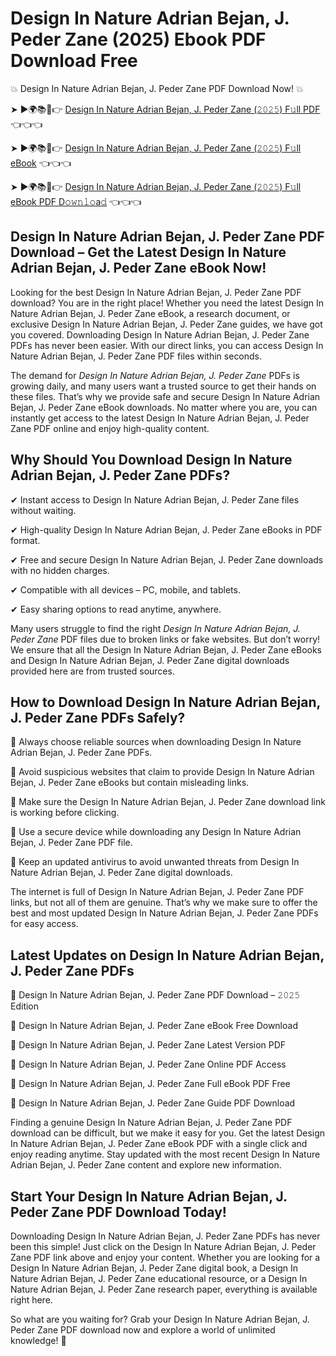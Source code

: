 # Design In Nature Adrian Bejan, J. Peder Zane (2025) Ebook PDF Download Free

💥 Design In Nature Adrian Bejan, J. Peder Zane PDF Download Now! 💥

➤ ►🌍📚📱👉 [Design In Nature Adrian Bejan, J. Peder Zane (𝟸𝟶𝟸𝟻) F𝚞ll PDF](https://getpdf.xyz/design-in-nature-adrian-bejan-j.-peder-zane) 👈👈👈


➤ ►🌍📚📱👉 [Design In Nature Adrian Bejan, J. Peder Zane (𝟸𝟶𝟸𝟻) F𝚞ll eBook](https://getpdf.xyz/design-in-nature-adrian-bejan-j.-peder-zane) 👈👈👈


➤ ►🌍📚📱👉 [Design In Nature Adrian Bejan, J. Peder Zane (𝟸𝟶𝟸𝟻) F𝚞ll eBook PDF D𝚘𝚠𝚗𝚕𝚘a𝚍](https://getpdf.xyz/design-in-nature-adrian-bejan-j.-peder-zane) 👈👈👈


## Design In Nature Adrian Bejan, J. Peder Zane PDF Download – Get the Latest Design In Nature Adrian Bejan, J. Peder Zane eBook Now!

Looking for the best Design In Nature Adrian Bejan, J. Peder Zane PDF download? You are in the right place! Whether you need the latest Design In Nature Adrian Bejan, J. Peder Zane eBook, a research document, or exclusive Design In Nature Adrian Bejan, J. Peder Zane guides, we have got you covered. Downloading Design In Nature Adrian Bejan, J. Peder Zane PDFs has never been easier. With our direct links, you can access Design In Nature Adrian Bejan, J. Peder Zane PDF files within seconds.

The demand for *Design In Nature Adrian Bejan, J. Peder Zane* PDFs is growing daily, and many users want a trusted source to get their hands on these files. That’s why we provide safe and secure Design In Nature Adrian Bejan, J. Peder Zane eBook downloads. No matter where you are, you can instantly get access to the latest Design In Nature Adrian Bejan, J. Peder Zane PDF online and enjoy high-quality content.

## Why Should You Download Design In Nature Adrian Bejan, J. Peder Zane PDFs?

✔ Instant access to Design In Nature Adrian Bejan, J. Peder Zane files without waiting.

✔ High-quality Design In Nature Adrian Bejan, J. Peder Zane eBooks in PDF format.

✔ Free and secure Design In Nature Adrian Bejan, J. Peder Zane downloads with no hidden charges.

✔ Compatible with all devices – PC, mobile, and tablets.

✔ Easy sharing options to read anytime, anywhere.

Many users struggle to find the right *Design In Nature Adrian Bejan, J. Peder Zane* PDF files due to broken links or fake websites. But don’t worry! We ensure that all the Design In Nature Adrian Bejan, J. Peder Zane eBooks and Design In Nature Adrian Bejan, J. Peder Zane digital downloads provided here are from trusted sources.

## How to Download Design In Nature Adrian Bejan, J. Peder Zane PDFs Safely?

📌 Always choose reliable sources when downloading Design In Nature Adrian Bejan, J. Peder Zane PDFs.

📌 Avoid suspicious websites that claim to provide Design In Nature Adrian Bejan, J. Peder Zane eBooks but contain misleading links.

📌 Make sure the Design In Nature Adrian Bejan, J. Peder Zane download link is working before clicking.

📌 Use a secure device while downloading any Design In Nature Adrian Bejan, J. Peder Zane PDF file.

📌 Keep an updated antivirus to avoid unwanted threats from Design In Nature Adrian Bejan, J. Peder Zane digital downloads.

The internet is full of Design In Nature Adrian Bejan, J. Peder Zane PDF links, but not all of them are genuine. That’s why we make sure to offer the best and most updated Design In Nature Adrian Bejan, J. Peder Zane PDFs for easy access.

## Latest Updates on Design In Nature Adrian Bejan, J. Peder Zane PDFs

🔹 Design In Nature Adrian Bejan, J. Peder Zane PDF Download – 𝟸𝟶𝟸𝟻 Edition

🔹 Design In Nature Adrian Bejan, J. Peder Zane eBook Free Download

🔹 Design In Nature Adrian Bejan, J. Peder Zane Latest Version PDF

🔹 Design In Nature Adrian Bejan, J. Peder Zane Online PDF Access

🔹 Design In Nature Adrian Bejan, J. Peder Zane Full eBook PDF Free

🔹 Design In Nature Adrian Bejan, J. Peder Zane Guide PDF Download

Finding a genuine Design In Nature Adrian Bejan, J. Peder Zane PDF download can be difficult, but we make it easy for you. Get the latest Design In Nature Adrian Bejan, J. Peder Zane eBook PDF with a single click and enjoy reading anytime. Stay updated with the most recent Design In Nature Adrian Bejan, J. Peder Zane content and explore new information.

## Start Your Design In Nature Adrian Bejan, J. Peder Zane PDF Download Today!

Downloading Design In Nature Adrian Bejan, J. Peder Zane PDFs has never been this simple! Just click on the Design In Nature Adrian Bejan, J. Peder Zane PDF link above and enjoy your content. Whether you are looking for a Design In Nature Adrian Bejan, J. Peder Zane digital book, a Design In Nature Adrian Bejan, J. Peder Zane educational resource, or a Design In Nature Adrian Bejan, J. Peder Zane research paper, everything is available right here.

So what are you waiting for? Grab your Design In Nature Adrian Bejan, J. Peder Zane PDF download now and explore a world of unlimited knowledge! 🚀